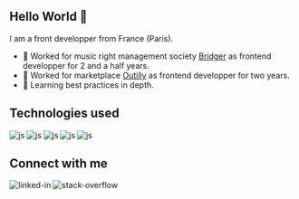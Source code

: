 ## Hello World 👋
I am a front developper from France (Paris).
- 🔭 Worked for music right management society [Bridger](https://bridgermusic.io) as frontend developper for 2 and a half years.
- 🔭 Worked for marketplace [Outilly](https://www.linkedin.com/company/simplement-io/about/) as frontend developper for two years.
- 🌱 Learning best practices in depth.

## Technologies used
<img align="left" alt="js" src="https://img.shields.io/badge/-React-%2362dafc" />
<img align="left" alt="js" src="https://img.shields.io/badge/-Javascript-%23f0d81e" />
<img align="left" alt="js" src="https://img.shields.io/badge/-Typescript-%233178c6" />
<img align="left" alt="js" src="https://img.shields.io/badge/-Tailwind CSS-%2300bcd4" />
<img align="left" alt="js" src="https://img.shields.io/badge/-Angular-%23de0031" />
<br>

## Connect with me
[<img align="left" alt="linked-in" src="https://img.shields.io/badge/linkedin-%230077B5.svg?&style=for-the-badge&logo=linkedin&logoColor=white" />](https://www.linkedin.com/in/clément-gauthier-483239101/)
[<img align="left" alt="stack-overflow" src="https://img.shields.io/badge/stack%20overflow-FE7A16?logo=stack-overflow&logoColor=white&style=for-the-badge" />](https://stackoverflow.com/users/16539466/klaymant)
